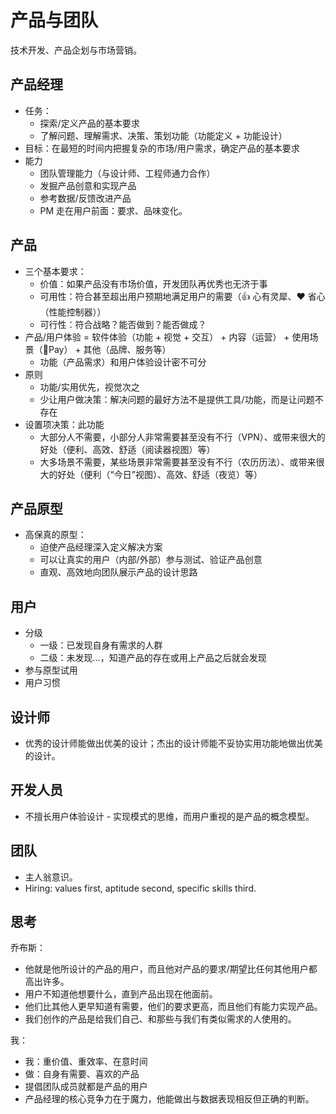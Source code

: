 # 产品与团队

技术开发、产品企划与市场营销。

## 产品经理

* 任务：
  * 探索/定义产品的基本要求
  * 了解问题、理解需求、决策、策划功能（功能定义 + 功能设计）
* 目标：在最短的时间内把握复杂的市场/用户需求，确定产品的基本要求
* 能力
  * 团队管理能力（与设计师、工程师通力合作）
  * 发掘产品创意和实现产品
  * 参考数据/反馈改进产品
  * PM 走在用户前面：要求、品味变化。

## 产品

* 三个基本要求：
  * 价值：如果产品没有市场价值，开发团队再优秀也无济于事
  * 可用性：符合甚至超出用户预期地满足用户的需要（:thumbsup: 心有灵犀、:heart: 省心（性能控制器））
  * 可行性：符合战略？能否做到？能否做成？
* 产品/用户体验 = 软件体验（功能 + 视觉 + 交互） + 内容（运营） + 使用场景（Pay） + 其他（品牌、服务等）
  * 功能（产品需求）和用户体验设计密不可分
* 原则
  * 功能/实用优先，视觉次之
  * 少让用户做决策：解决问题的最好方法不是提供工具/功能，而是让问题不存在
* 设置项决策：此功能
  * 大部分人不需要，小部分人非常需要甚至没有不行（VPN）、或带来很大的好处（便利、高效、舒适（阅读器视图）等）
  * 大多场景不需要，某些场景非常需要甚至没有不行（农历历法）、或带来很大的好处（便利（“今日”视图）、高效、舒适（夜览）等）

## 产品原型

* 高保真的原型：
  * 迫使产品经理深入定义解决方案
  * 可以让真实的用户（内部/外部）参与测试、验证产品创意
  * 直观、高效地向团队展示产品的设计思路

## 用户

* 分级
  * 一级：已发现自身有需求的人群
  * 二级：未发现…，知道产品的存在或用上产品之后就会发现
* 参与原型试用
* 用户习惯

## 设计师

* 优秀的设计师能做出优美的设计；杰出的设计师能不妥协实用功能地做出优美的设计。

## 开发人员

* 不擅长用户体验设计 - 实现模式的思维，而用户重视的是产品的概念模型。

## 团队

* 主人翁意识。
* Hiring: values first, aptitude second, specific skills third.

## 思考

乔布斯：

* 他就是他所设计的产品的用户，而且他对产品的要求/期望比任何其他用户都高出许多。
* 用户不知道他想要什么，直到产品出现在他面前。
* 他们比其他人更早知道有需要，他们的要求更高，而且他们有能力实现产品。
* 我们创作的产品是给我们自己、和那些与我们有类似需求的人使用的。

我：

* 我：重价值、重效率、在意时间
* 做：自身有需要、喜欢的产品
* 提倡团队成员就都是产品的用户
* 产品经理的核心竞争力在于魔力，他能做出与数据表现相反但正确的判断。
